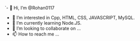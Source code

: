 `- 👋 Hi, I’m @Rohan0117
- 👀 I’m interested in Cpp, HTML, CSS, JAVASCRIPT, MySQL.
- 🌱 I’m currently learning Node.JS.
- 💞️ I’m looking to collaborate on ...
- 📫 How to reach me ...

<!---
Rohan0117/Rohan0117 is a ✨ special ✨ repository because its `README.md` (this file) appears on your GitHub profile.
You can click the Preview link to take a look at your changes.
--->
